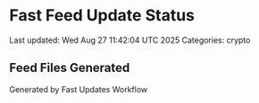 # Fast Feed Update Status
Last updated: Wed Aug 27 11:42:04 UTC 2025
Categories: crypto

## Feed Files Generated

Generated by Fast Updates Workflow
